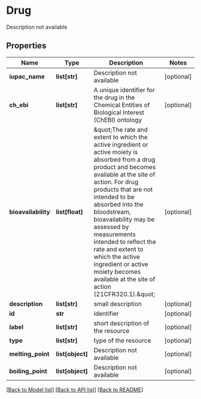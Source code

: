 # Drug

Description not available
## Properties
Name | Type | Description | Notes
------------ | ------------- | ------------- | -------------
**iupac_name** | **list[str]** | Description not available | [optional] 
**ch_ebi** | **list[str]** | A unique identifier for the drug in the Chemical Entities of Biological Interest (ChEBI) ontology | [optional] 
**bioavailability** | **list[float]** | \&quot;The rate and extent to which the active ingredient or active moiety is absorbed from a drug product and becomes available at the site of action. For drug products that are not intended to be absorbed into the bloodstream, bioavailability may be assessed by measurements intended to reflect the rate and extent to which the active ingredient or active moiety becomes available at the site of action (21CFR320.1).\&quot; | [optional] 
**description** | **list[str]** | small description | [optional] 
**id** | **str** | identifier | [optional] 
**label** | **list[str]** | short description of the resource | [optional] 
**type** | **list[str]** | type of the resource | [optional] 
**melting_point** | **list[object]** | Description not available | [optional] 
**boiling_point** | **list[object]** | Description not available | [optional] 

[[Back to Model list]](../README.md#documentation-for-models) [[Back to API list]](../README.md#documentation-for-api-endpoints) [[Back to README]](../README.md)


